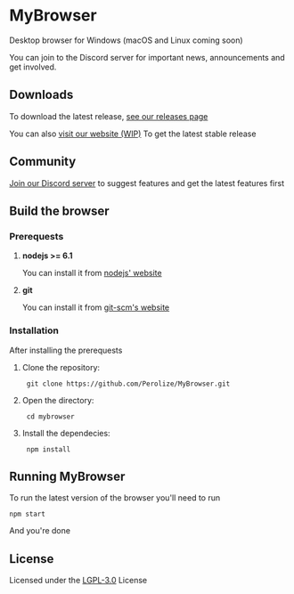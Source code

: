 # MyBrowser
Desktop browser for Windows (macOS and Linux coming soon)

You can join to the Discord server for important news, announcements and get involved.

## Downloads
To download the latest release, [see our releases page](https://github.com/Perolize/MyBrowser/releases)

You can also [visit our website (WIP)](https://www.perolize.com/mybrowser) To get the latest stable release

## Community
[Join our Discord server](https://discord.gg/bw2TEgM) to suggest features and get the latest features first

## Build the browser

### Prerequests

1. **nodejs >= 6.1**

    You can install it from [nodejs' website](https://nodejs.org)

2. **git**

    You can install it from [git-scm's website](https://git-scm.com)

### Installation

After installing the prerequests

1. Clone the repository:

        git clone https://github.com/Perolize/MyBrowser.git

2. Open the directory:

        cd mybrowser

3. Install the dependecies:

        npm install

## Running MyBrowser

To run the latest version of the browser you'll need to run

    npm start

And you're done

## License

Licensed under the [LGPL-3.0](https://github.com/Perolize/MyBrowser/blob/master/LICENSE) License